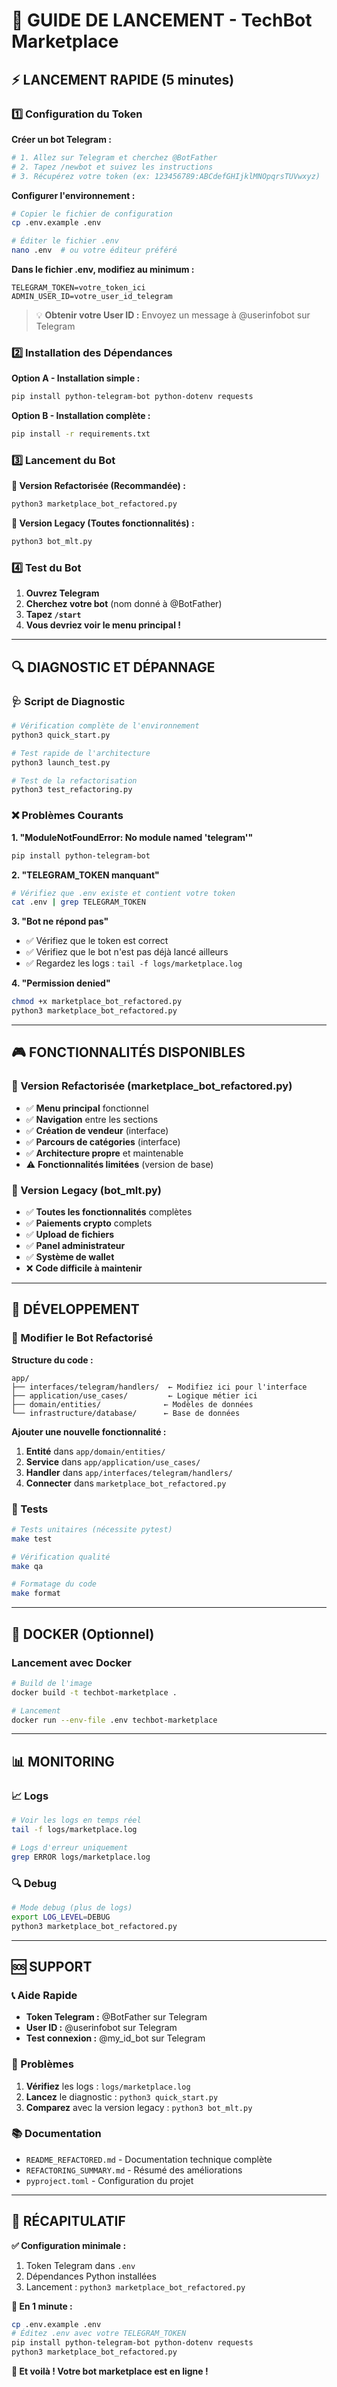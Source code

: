 # 🚀 GUIDE DE LANCEMENT - TechBot Marketplace

## ⚡ LANCEMENT RAPIDE (5 minutes)

### 1️⃣ Configuration du Token

**Créer un bot Telegram :**
```bash
# 1. Allez sur Telegram et cherchez @BotFather
# 2. Tapez /newbot et suivez les instructions
# 3. Récupérez votre token (ex: 123456789:ABCdefGHIjklMNOpqrsTUVwxyz)
```

**Configurer l'environnement :**
```bash
# Copier le fichier de configuration
cp .env.example .env

# Éditer le fichier .env
nano .env  # ou votre éditeur préféré
```

**Dans le fichier .env, modifiez au minimum :**
```env
TELEGRAM_TOKEN=votre_token_ici
ADMIN_USER_ID=votre_user_id_telegram
```

> 💡 **Obtenir votre User ID :** Envoyez un message à @userinfobot sur Telegram

### 2️⃣ Installation des Dépendances

**Option A - Installation simple :**
```bash
pip install python-telegram-bot python-dotenv requests
```

**Option B - Installation complète :**
```bash
pip install -r requirements.txt
```

### 3️⃣ Lancement du Bot

**🎯 Version Refactorisée (Recommandée) :**
```bash
python3 marketplace_bot_refactored.py
```

**📱 Version Legacy (Toutes fonctionnalités) :**
```bash
python3 bot_mlt.py
```

### 4️⃣ Test du Bot

1. **Ouvrez Telegram**
2. **Cherchez votre bot** (nom donné à @BotFather)
3. **Tapez `/start`**
4. **Vous devriez voir le menu principal !**

---

## 🔍 DIAGNOSTIC ET DÉPANNAGE

### 🩺 Script de Diagnostic
```bash
# Vérification complète de l'environnement
python3 quick_start.py

# Test rapide de l'architecture
python3 launch_test.py

# Test de la refactorisation
python3 test_refactoring.py
```

### ❌ Problèmes Courants

**1. "ModuleNotFoundError: No module named 'telegram'"**
```bash
pip install python-telegram-bot
```

**2. "TELEGRAM_TOKEN manquant"**
```bash
# Vérifiez que .env existe et contient votre token
cat .env | grep TELEGRAM_TOKEN
```

**3. "Bot ne répond pas"**
- ✅ Vérifiez que le token est correct
- ✅ Vérifiez que le bot n'est pas déjà lancé ailleurs
- ✅ Regardez les logs : `tail -f logs/marketplace.log`

**4. "Permission denied"**
```bash
chmod +x marketplace_bot_refactored.py
python3 marketplace_bot_refactored.py
```

---

## 🎮 FONCTIONNALITÉS DISPONIBLES

### 🤖 Version Refactorisée (marketplace_bot_refactored.py)
- ✅ **Menu principal** fonctionnel
- ✅ **Navigation** entre les sections
- ✅ **Création de vendeur** (interface)
- ✅ **Parcours de catégories** (interface)
- ✅ **Architecture propre** et maintenable
- ⚠️ **Fonctionnalités limitées** (version de base)

### 🏪 Version Legacy (bot_mlt.py)
- ✅ **Toutes les fonctionnalités** complètes
- ✅ **Paiements crypto** complets
- ✅ **Upload de fichiers**
- ✅ **Panel administrateur**
- ✅ **Système de wallet**
- ❌ **Code difficile à maintenir**

---

## 🔧 DÉVELOPPEMENT

### 📝 Modifier le Bot Refactorisé

**Structure du code :**
```
app/
├── interfaces/telegram/handlers/  ← Modifiez ici pour l'interface
├── application/use_cases/         ← Logique métier ici
├── domain/entities/              ← Modèles de données
└── infrastructure/database/      ← Base de données
```

**Ajouter une nouvelle fonctionnalité :**
1. **Entité** dans `app/domain/entities/`
2. **Service** dans `app/application/use_cases/`
3. **Handler** dans `app/interfaces/telegram/handlers/`
4. **Connecter** dans `marketplace_bot_refactored.py`

### 🧪 Tests

```bash
# Tests unitaires (nécessite pytest)
make test

# Vérification qualité
make qa

# Formatage du code
make format
```

---

## 🐳 DOCKER (Optionnel)

### Lancement avec Docker
```bash
# Build de l'image
docker build -t techbot-marketplace .

# Lancement
docker run --env-file .env techbot-marketplace
```

---

## 📊 MONITORING

### 📈 Logs
```bash
# Voir les logs en temps réel
tail -f logs/marketplace.log

# Logs d'erreur uniquement
grep ERROR logs/marketplace.log
```

### 🔍 Debug
```bash
# Mode debug (plus de logs)
export LOG_LEVEL=DEBUG
python3 marketplace_bot_refactored.py
```

---

## 🆘 SUPPORT

### 📞 Aide Rapide
- **Token Telegram :** @BotFather sur Telegram
- **User ID :** @userinfobot sur Telegram  
- **Test connexion :** @my_id_bot sur Telegram

### 🐛 Problèmes
1. **Vérifiez** les logs : `logs/marketplace.log`
2. **Lancez** le diagnostic : `python3 quick_start.py`
3. **Comparez** avec la version legacy : `python3 bot_mlt.py`

### 📚 Documentation
- `README_REFACTORED.md` - Documentation technique complète
- `REFACTORING_SUMMARY.md` - Résumé des améliorations
- `pyproject.toml` - Configuration du projet

---

## 🎯 RÉCAPITULATIF

**✅ Configuration minimale :**
1. Token Telegram dans `.env`
2. Dépendances Python installées
3. Lancement : `python3 marketplace_bot_refactored.py`

**🚀 En 1 minute :**
```bash
cp .env.example .env
# Éditez .env avec votre TELEGRAM_TOKEN
pip install python-telegram-bot python-dotenv requests
python3 marketplace_bot_refactored.py
```

**🎉 Et voilà ! Votre bot marketplace est en ligne !**